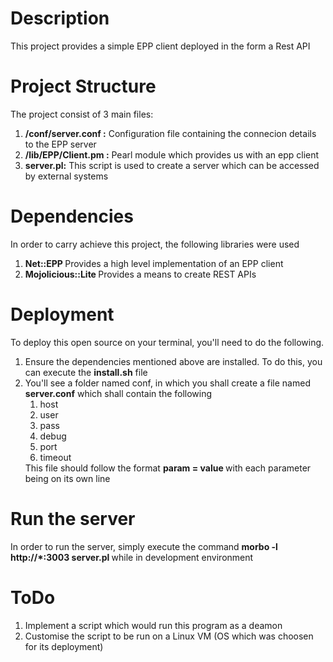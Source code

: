 # Description 
This project provides a simple EPP client deployed in the form a Rest API

# Project Structure
The project consist of 3 main files:
<ol> 
  <li><b>/conf/server.conf :</b> Configuration file containing the connecion details to the EPP server </li>
  <li><b>/lib/EPP/Client.pm :</b> Pearl module which provides us with an epp client </li>
  <li><b>server.pl:</b> This script is used to create a server which can be accessed by external systems</li>
</ol>

# Dependencies
In order to carry achieve this project, the following libraries were used

<ol>
  <li><b>Net::EPP </b> Provides a high level implementation of an EPP client</li> 
  <li><b>Mojolicious::Lite </b> Provides a means to create REST APIs </li>
</ol>

# Deployment
To deploy this open source on your terminal, you'll need to do the following.

<ol>
  <li>Ensure the dependencies mentioned above are installed. To do this, you can execute the <b>install.sh</b> file</li>
  <li>You'll see a folder named conf, in which you shall create a file named <b>server.conf</b> which shall contain the following
  <ol>
    <li>host</li>
    <li>user</li>
    <li>pass</li>
    <li>debug</li>
    <li>port</li>
    <li>timeout</li>
  </ol>
  This file should follow the format <b> param = value </b> with each parameter being on its own line
  </li>
</ol>

# Run the server
In order to run the server, simply execute the command <b> morbo -l http://*:3003 server.pl </b> while in development environment

# ToDo
<ol>
  <li> Implement a script which would run this  program as a deamon</li>
  <li> Customise the script to be run on a Linux VM (OS which was choosen for its deployment)</li>
</ol>